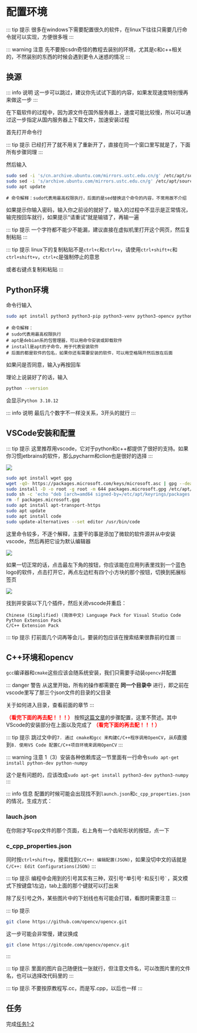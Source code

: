 # 配置环境
::: tip 提示
很多在windows下需要配置很久的软件，在linux下往往只需要几行命令就可以实现，方便很多哦
:::

::: warning 注意
先不要按csdn奇怪的教程去装别的环境，尤其是c和c++相关的，不然装别的东西的时候会遇到更令人迷惑的情况
:::

## 换源
::: info 说明
这一步可以跳过，建议你先试试下面的内容，如果发现速度特别慢再来做这一步
:::

在下载软件的过程中，因为源文件在国外服务器上，速度可能比较慢，所以可以通过这一步指定从国内服务器上下载文件，加速安装过程

首先打开命令行

::: tip 提示
已经打开了就不用关了重新开了，直接在同一个窗口里写就是了，下面所有步骤同理
:::

然后输入

``` bash
sudo sed -i 's/cn.archive.ubuntu.com/mirrors.ustc.edu.cn/g' /etc/apt/sources.list
sudo sed -i 's/archive.ubuntu.com/mirrors.ustc.edu.cn/g' /etc/apt/sources.list
sudo apt update
```
```
# 命令解释：sudo代表用最高权限执行，后面的是sed替换这个命令的内容，不常用故不介绍
```

如果提示你输入密码，输入你之前设的就好了，输入的过程中不显示是正常情况，输完按回车就行，如果提示“请重试”就是输错了，再输一遍

::: tip 提示
一个字符都不能少不能漏，建议直接在虚拟机里打开这个网页，然后复制粘贴
:::

::: tip 提示
linux下的复制粘贴不是`ctrl+c`和`ctrl+v`，请使用`ctrl+shift+c`和`ctrl+shift+v`，`ctrl+c`是强制停止的意思

或者右键点复制和粘贴
:::

## Python环境
命令行输入

``` bash
sudo apt install python3 python3-pip python3-venv python3-opencv python-is-python3
```
```
# 命令解释：
# sudo代表用最高权限执行
# apt是debian系的包管理器，可以用命令安装或卸载软件
# install是apt的子命令，用于代表安装软件
# 后面的都是软件的包名，如果你还有需要安装的软件，可以用空格隔开然后放在后面
```

如果问是否同意，输入y再按回车

理论上说装好了的话，输入

``` bash
python --version
```

会显示`Python 3.10.12`

::: info 说明
最后几个数字不一样没关系，3开头的就行
:::

## VSCode安装和配置
::: tip 提示
这里推荐用vscode，它对于python和c++都提供了很好的支持。如果你习惯jetbrains的软件，那么pycharm和clion也是很好的选择
:::

![](https://mirror.ghproxy.com/raw.githubusercontent.com/Aikoyori/ProgrammingVTuberLogos/main/VSCode/VSCode-Thick.png)

``` bash
sudo apt install wget gpg
wget -qO- https://packages.microsoft.com/keys/microsoft.asc | gpg --dearmor > packages.microsoft.gpg
sudo install -D -o root -g root -m 644 packages.microsoft.gpg /etc/apt/keyrings/packages.microsoft.gpg
sudo sh -c 'echo "deb [arch=amd64 signed-by=/etc/apt/keyrings/packages.microsoft.gpg] https://packages.microsoft.com/repos/code stable main" > /etc/apt/sources.list.d/vscode.list'
rm -f packages.microsoft.gpg
sudo apt install apt-transport-https
sudo apt update
sudo apt install code
sudo update-alternatives --set editor /usr/bin/code
```

这里命令较多，不逐个解释，主要干的事是添加了微软的软件源并从中安装vscode，然后再把它设为默认编辑器

![](/vscode.jpg)

如果一切正常的话，点击最左下角的按钮，你应该能在应用列表里找到一个蓝色logo的软件，点击打开它，再点左边栏有四个小方块的那个按钮，切换到拓展标签页

![](/home-screenshot-linux-lg.png)

找到并安装以下几个插件，然后关闭vscode并重启：

```
Chinese (Simplified) (简体中文) Language Pack for Visual Studio Code
Python Extension Pack
C/C++ Extension Pack
```

::: tip 提示
打前面几个词再等会儿，要装的包应该在搜索结果很靠前的位置
:::

## C++环境和opencv
`gcc`编译器和`cmake`这些应该会随系统安装，我们只需要手动装`opencv`并配置

::: danger 警告
从这里开始，所有的操作都需要在 **同一个目录中** 进行，即之前在vscode里写了那三个json文件的目录的父目录

关于如何进入目录，查看前面的章节
:::

<strong style="color: red">（看完下面的再去配！！！）</strong> 按照[这篇文章](https://www.cnblogs.com/booturbo/p/17399215.html)的步骤配置，这里不赘述。其中VScode的安装部分在上面以及完成了  <strong style="color: red">（看完下面的再去配！！！）</strong>

::: tip 提示
跳过文中的`7. 通过 cmake和gcc 来构建C/C++程序调用OpenCV`，从6直接到`8. 使用VS Code 配置C/C++项目环境来调用OpenCV`
:::

::: warning 注意
1（3）安装各种依赖库这一节里面有一行命令`sudo apt-get install python-dev python-numpy`

这个是有问题的，应该改成`sudo apt-get install python3-dev python3-numpy`
:::

::: info 信息
配置的时候可能会出现找不到`launch.json`和`c_cpp_properties.json`的情况，生成方式：

### lauch.json
在你刚才写cpp文件的那个页面，右上角有一个齿轮形状的按钮，点一下

### c_cpp_properties.json
同时按`ctrl+shift+p`，搜索找到`C/C++: 编辑配置(JSON)`，如果没切中文的话就是`C/C++: Edit Configurations(JSON)`
:::

::: tip 提示
编程中会用到的引号其实有三种，双引号` " `单引号` ' `和反引号``` ` ```，英文模式下按键盘1左边，tab上面的那个键就可以打出来

除了反引号之外，某些图片中的下划线也有可能会打错，看图时需要注意
:::

::: tip 提示
``` bash
git clone https://github.com/opencv/opencv.git
```
这一步可能会非常慢，建议换成
``` bash
git clone https://gitcode.com/opencv/opencv.git
```
:::

::: tip 提示
里面的图片自己随便找一张就行，但注意文件名，可以改图片里的文件名，也可以选择改代码里的
:::

::: tip 提示
不要按原教程写.cc，而是写.cpp，以后也一样
:::

## 任务
完成[任务1-2](../tasks/1)

